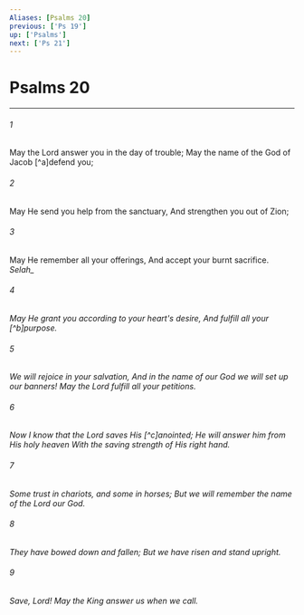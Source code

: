 ```yaml
---
Aliases: [Psalms 20]
previous: ['Ps 19']
up: ['Psalms']
next: ['Ps 21']
---
```

# Psalms 20

***


###### 1 
May the Lord answer you in the day of trouble; May the name of the God of Jacob [^a]defend you; 

###### 2 
May He send you help from the sanctuary, And strengthen you out of Zion; 

###### 3 
May He remember all your offerings, And accept your burnt sacrifice. <i class="selah">Selah_ 

###### 4 
May He grant you according to your heart's _desire,_ And fulfill all your [^b]purpose. 

###### 5 
We will rejoice in your salvation, And in the name of our God we will set up _our_ banners! May the Lord fulfill all your petitions. 

###### 6 
Now I know that the Lord saves His [^c]anointed; He will answer him from His holy heaven With the saving strength of His right hand. 

###### 7 
Some _trust_ in chariots, and some in horses; But we will remember the name of the Lord our God. 

###### 8 
They have bowed down and fallen; But we have risen and stand upright. 

###### 9 
Save, Lord! May the King answer us when we call.
